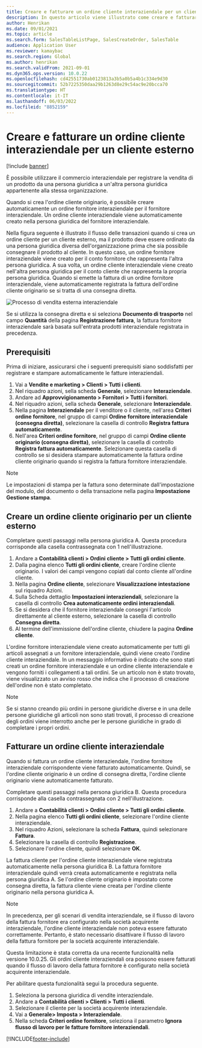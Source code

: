 ```yaml
---
title: Creare e fatturare un ordine cliente interaziendale per un cliente esterno
description: In questo articolo viene illustrato come creare e fatturare un ordine cliente interaziendale per uso esterno
author: Henrikan
ms.date: 09/01/2021
ms.topic: article
ms.search.form: SalesTableListPage, SalesCreateOrder, SalesTable
audience: Application User
ms.reviewer: kamaybac
ms.search.region: Global
ms.author: henrikan
ms.search.validFrom: 2021-09-01
ms.dyn365.ops.version: 10.0.22
ms.openlocfilehash: cd42551730ab0123813a3b5a0b5a4b1c334e9d30
ms.sourcegitcommit: 52b7225350daa29b1263d8e29c54ac9e20bcca70
ms.translationtype: HT
ms.contentlocale: it-IT
ms.lasthandoff: 06/03/2022
ms.locfileid: "8852159"
---
```

# <a name="create-and-invoice-an-intercompany-sales-order-for-an-external-customer"></a>Creare e fatturare un ordine cliente interaziendale per un cliente esterno

[!include [banner](../../includes/banner.md)]

È possibile utilizzare il commercio interaziendale per registrare la vendita di un prodotto da una persona giuridica a un'altra persona giuridica appartenente alla stessa organizzazione.

Quando si crea l'ordine cliente originario, è possibile creare automaticamente un ordine fornitore interaziendale per il fornitore interaziendale. Un ordine cliente interaziendale viene automaticamente creato nella persona giuridica del fornitore interaziendale.

Nella figura seguente è illustrato il flusso delle transazioni quando si crea un ordine cliente per un cliente esterno, ma il prodotto deve essere ordinato da una persona giuridica diversa dell'organizzazione prima che sia possibile consegnare il prodotto al cliente. In questo caso, un ordine fornitore interaziendale viene creato per il conto fornitore che rappresenta l'altra persona giuridica. A sua volta, un ordine cliente interaziendale viene creato nell'altra persona giuridica per il conto cliente che rappresenta la propria persona giuridica. Quando si emette la fattura di un ordine fornitore interaziendale, viene automaticamente registrata la fattura dell'ordine cliente originario se si tratta di una consegna diretta.

![Processo di vendita esterna interaziendale](media/intercompanyexternalsalesprocess.png)

Se si utilizza la consegna diretta e si seleziona **Documento di trasporto** nel campo **Quantità** della pagina **Registrazione fattura**, la fattura fornitore interaziendale sarà basata sull'entrata prodotti interaziendale registrata in precedenza.

## <a name="prerequisites"></a>Prerequisiti

Prima di iniziare, assicurarsi che i seguenti prerequisiti siano soddisfatti per registrare e stampare automaticamente le fatture interaziendali.

1. Vai a **Vendite e marketing \> Clienti \> Tutti i clienti**.
1. Nel riquadro azioni, sella scheda **Generale**, selezionare **Interaziendale**.
1. Andare ad **Approvvigionamento \> Fornitori \> Tutti i fornitori**.
1. Nel riquadro azioni, sella scheda **Generale**, selezionare **Interaziendale**.
1. Nella pagina **Interaziendale** per il venditore o il cliente, nell'area **Criteri ordine fornitore**, nel gruppo di campi **Ordine fornitore interaziendale (consegna diretta)**, selezionare la casella di controllo **Registra fattura automaticamente**.
1. Nell'area **Criteri ordine fornitore**, nel gruppo di campi **Ordine cliente originario (consegna diretta)**, selezionare la casella di controllo **Registra fattura automaticamente**. Selezionare questa casella di controllo se si desidera stampare automaticamente la fattura ordine cliente originario quando si registra la fattura fornitore interaziendale.

> [!NOTE]
> Le impostazioni di stampa per la fattura sono determinate dall'impostazione del modulo, del documento o della transazione nella pagina **Impostazione Gestione stampa**.

## <a name="create-an-original-sales-order-for-an-external-customer"></a>Creare un ordine cliente originario per un cliente esterno

Completare questi passaggi nella persona giuridica A. Questa procedura corrisponde alla casella contrassegnata con 1 nell'illustrazione.

1. Andare a **Contabilità clienti \> Ordini cliente \> Tutti gli ordini cliente**.
1. Dalla pagina elenco **Tutti gli ordini cliente**, creare l'ordine cliente originario. I valori dei campi vengono copiati dal conto cliente all'ordine cliente.
1. Nella pagina **Ordine cliente**, selezionare **Visualizzazione intestazione** sul riquadro Azioni.
1. Sulla Scheda dettaglio **Impostazioni interaziendali**, selezionare la casella di controllo **Crea automaticamente ordini interaziendali**.
1. Se si desidera che il fornitore interaziendale consegni l'articolo direttamente al cliente esterno, selezionare la casella di controllo **Consegna diretta**.
1. Al termine dell'immissione dell'ordine cliente, chiudere la pagina **Ordine cliente**.

L'ordine fornitore interaziendale viene creato automaticamente per tutti gli articoli assegnati a un fornitore interaziendale, quindi viene creato l'ordine cliente interaziendale. In un messaggio informativo è indicato che sono stati creati un ordine fornitore interaziendale e un ordine cliente interaziendale e vengono forniti i collegamenti a tali ordini. Se un articolo non è stato trovato, viene visualizzato un avviso rosso che indica che il processo di creazione dell'ordine non è stato completato.

> [!NOTE]
> Se si stanno creando più ordini in persone giuridiche diverse e in una delle persone giuridiche gli articoli non sono stati trovati, il processo di creazione degli ordini viene interrotto anche per le persone giuridiche in grado di completare i propri ordini.

## <a name="invoice-an-intercompany-sales-order"></a>Fatturare un ordine cliente interaziendale

Quando si fattura un ordine cliente interaziendale, l'ordine fornitore interaziendale corrispondente viene fatturato automaticamente. Quindi, se l'ordine cliente originario è un ordine di consegna diretta, l'ordine cliente originario viene automaticamente fatturato.

Completare questi passaggi nella persona giuridica B. Questa procedura corrisponde alla casella contrassegnata con 2 nell'illustrazione.

1. Andare a **Contabilità clienti \> Ordini cliente \> Tutti gli ordini cliente**.
1. Nella pagina elenco **Tutti gli ordini cliente**, selezionare l'ordine cliente interaziendale.
1. Nel riquadro Azioni, selezionare la scheda **Fattura**, quindi selezionare **Fattura**.
1. Selezionare la casella di controllo **Registrazione**.
1. Selezionare l'ordine cliente, quindi selezionare **OK**.

La fattura cliente per l'ordine cliente interaziendale viene registrata automaticamente nella persona giuridica B. La fattura fornitore interaziendale quindi verrà creata automaticamente e registrata nella persona giuridica A. Se l'ordine cliente originario è impostato come consegna diretta, la fattura cliente viene creata per l'ordine cliente originario nella persona giuridica A.

> [!NOTE]
> In precedenza, per gli scenari di vendita interaziendale, se il flusso di lavoro della fattura fornitore era configurato nella società acquirente interaziendale, l'ordine cliente interaziendale non poteva essere fatturato correttamente. Pertanto, è stato necessario disattivare il flusso di lavoro della fattura fornitore per la società acquirente interaziendale. 
> 
> Questa limitazione è stata corretta da una recente funzionalità nella versione 10.0.25. Gli ordini cliente interaziendali ora possono essere fatturati quando il flusso di lavoro della fattura fornitore è configurato nella società acquirente interaziendale.
> 
> Per abilitare questa funzionalità segui la procedura seguente.
>
> 1. Seleziona la persona giuridica di vendite interaziendale.  
> 2. Andare a **Contabilità clienti \> Clienti \> Tutti i clienti**.
> 3. Selezionare il cliente per la società acquirente interaziendale.
> 4. Vai a **Generale\> Imposta \> Interaziendale**.
> 5. Nella scheda **Criteri ordine fornitore**, seleziona il parametro **Ignora flusso di lavoro per le fatture fornitore interaziendali**.

[!INCLUDE[footer-include](../../includes/footer-banner.md)]

